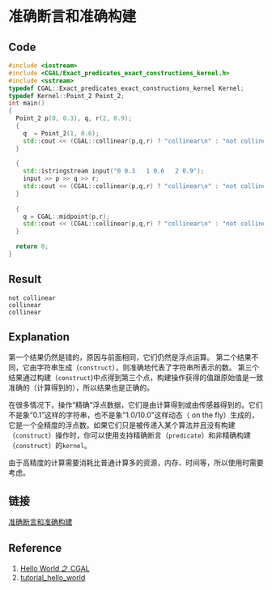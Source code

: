 # 准确断言和准确构建

## Code

```cpp
#include <iostream>
#include <CGAL/Exact_predicates_exact_constructions_kernel.h>
#include <sstream>
typedef CGAL::Exact_predicates_exact_constructions_kernel Kernel;
typedef Kernel::Point_2 Point_2;
int main()
{
  Point_2 p(0, 0.3), q, r(2, 0.9);
  {
    q  = Point_2(1, 0.6);
    std::cout << (CGAL::collinear(p,q,r) ? "collinear\n" : "not collinear\n");
  }
  
  {
    std::istringstream input("0 0.3   1 0.6   2 0.9");
    input >> p >> q >> r;
    std::cout << (CGAL::collinear(p,q,r) ? "collinear\n" : "not collinear\n");
  }
  
  {
    q = CGAL::midpoint(p,r);
    std::cout << (CGAL::collinear(p,q,r) ? "collinear\n" : "not collinear\n");   
  }
 
  return 0;
}
```

## Result

```
not collinear
collinear
collinear
```

## Explanation

第一个结果仍然是错的，原因与前面相同，它们仍然是浮点运算。
第二个结果不同，它由字符串生成（`construct`），则准确地代表了字符串所表示的数。
第三个结果通过构建（`construct`)中点得到第三个点，构建操作获得的值跟原始值是一致准确的（计算得到的），所以结果也是正确的。

在很多情况下，操作“精确”浮点数据，它们是由计算得到或由传感器得到的。它们不是象“0.1”这样的字符串，也不是象"1.0/10.0"这样动态（ on the fly）生成的，它是一个全精度的浮点数。如果它们只是被传递入某个算法并且没有构建（`construct`）操作时，你可以使用支持精确断言（`predicate`）和非精确构建（`construct`）的`kernel`。

由于高精度的计算需要消耗比普通计算多的资源，内存、时间等，所以使用时需要考虑。

## 链接

[准确断言和准确构建](https://github.com/wblong/CGALDemo/tree/master/exact)

## Reference

1. [Hello World 之 CGAL](https://www.cnblogs.com/myboat/p/9943738.html)
2. [tutorial_hello_world](https://doc.cgal.org/latest/Manual/tutorial_hello_world.html)